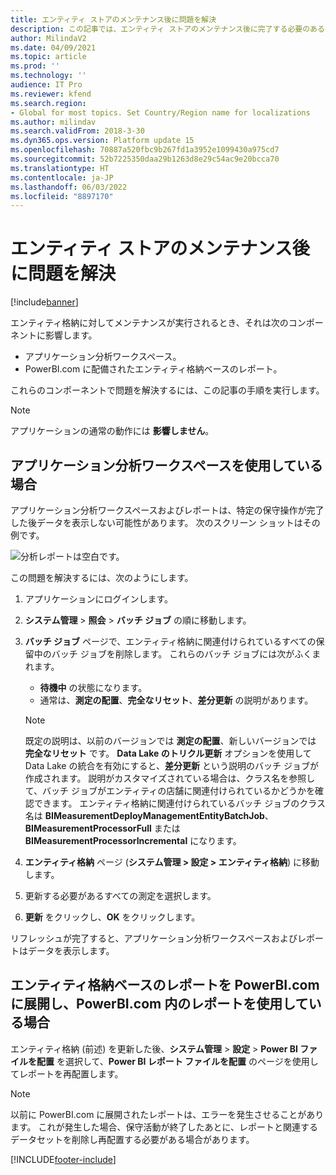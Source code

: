 ```yaml
---
title: エンティティ ストアのメンテナンス後に問題を解決
description: この記事では、エンティティ ストアのメンテナンス後に完了する必要のある手順について説明します。
author: MilindaV2
ms.date: 04/09/2021
ms.topic: article
ms.prod: ''
ms.technology: ''
audience: IT Pro
ms.reviewer: kfend
ms.search.region:
- Global for most topics. Set Country/Region name for localizations
ms.author: milindav
ms.search.validFrom: 2018-3-30
ms.dyn365.ops.version: Platform update 15
ms.openlocfilehash: 70887a520fbc9b267fd1a3952e1099430a975cd7
ms.sourcegitcommit: 52b7225350daa29b1263d8e29c54ac9e20bcca70
ms.translationtype: HT
ms.contentlocale: ja-JP
ms.lasthandoff: 06/03/2022
ms.locfileid: "8897170"
---
```

# <a name="resolve-issues-after-entity-store-maintenance"></a>エンティティ ストアのメンテナンス後に問題を解決

[!include[banner](../includes/banner.md)]

エンティティ格納に対してメンテナンスが実行されるとき、それは次のコンポーネントに影響します。

- アプリケーション分析ワークスペース。
- PowerBI.com に配備されたエンティティ格納ベースのレポート。

これらのコンポーネントで問題を解決するには、この記事の手順を実行します。

> [!NOTE]
> アプリケーションの通常の動作には **影響しません**。

## <a name="if-you-are-using-application-analytical-workspaces"></a>アプリケーション分析ワークスペースを使用している場合

アプリケーション分析ワークスペースおよびレポートは、特定の保守操作が完了した後データを表示しない可能性があります。 次のスクリーン ショットはその例です。

![分析レポートは空白です。](media/blank-powerbi.png)

この問題を解決するには、次のようにします。

1. アプリケーションにログインします。
2. **システム管理** > **照会** > **バッチ ジョブ** の順に移動します。
3. **バッチ ジョブ** ページで、エンティティ格納に関連付けられているすべての保留中のバッチ ジョブを削除します。 これらのバッチ ジョブには次がふくまれます。

    - **待機中** の状態になります。
    - 通常は、**測定の配置**、**完全なリセット**、**差分更新** の説明があります。

    > [!NOTE]
    > 既定の説明は、以前のバージョンでは **測定の配置**、新しいバージョンでは **完全なリセット** です。 **Data Lake のトリクル更新** オプションを使用して Data Lake の統合を有効にすると、**差分更新** という説明のバッチ ジョブが作成されます。 説明がカスタマイズされている場合は、クラス名を参照して、バッチ ジョブがエンティティの店舗に関連付けられているかどうかを確認できます。 エンティティ格納に関連付けられているバッチ ジョブのクラス名は **BIMeasurementDeployManagementEntityBatchJob**、**BIMeasurementProcessorFull** または **BIMeasurementProcessorIncremental** になります。

4. **エンティティ格納** ページ (**システム管理 \> 設定 \> エンティティ格納**) に移動します。
5. 更新する必要があるすべての測定を選択します。
6. **更新** をクリックし、**OK** をクリックします。

リフレッシュが完了すると、アプリケーション分析ワークスペースおよびレポートはデータを表示します。

## <a name="if-you-have-deployed-entity-store-based-reports-to-powerbicom-and-are-using-the-reports-within-powerbicom"></a>エンティティ格納ベースのレポートを PowerBI.com に展開し、PowerBI.com 内のレポートを使用している場合

エンティティ格納 (前述) を更新した後、**システム管理** \> **設定** \> **Power BI ファイルを配置** を選択して、**Power BI レポート ファイルを配置** のページを使用してレポートを再配置します。

> [!NOTE]
> 以前に PowerBI.com に展開されたレポートは、エラーを発生させることがあります。 これが発生した場合、保守活動が終了したあとに、レポートと関連するデータセットを削除し再配置する必要がある場合があります。


[!INCLUDE[footer-include](../../../includes/footer-banner.md)]
